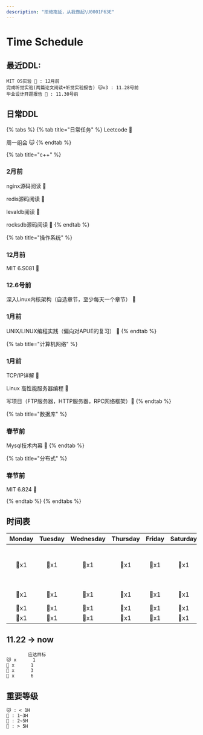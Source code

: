```yaml
---
description: "拒绝拖延，从我做起\U0001F63E"
---
```


# Time Schedule

## 最近DDL:

```text
MIT OS实验 🦁 : 12月前
完成听觉实验(两篇论文阅读+听觉实验报告) 🐱x3 : 11.28号前
毕业设计开题报告 🐺 : 11.30号前
```

## 日常DDL

{% tabs %}
{% tab title="日常任务" %}
Leetcode 🦊

周一组会 🐱
{% endtab %}

{% tab title="c++" %}
### 2月前

nginx源码阅读 🦁

redis源码阅读 🦁

levaldb阅读 🦁

rocksdb源码阅读 🦁
{% endtab %}

{% tab title="操作系统" %}
### 12月前

MIT 6.S081 🦁

### 12.6号前

深入Linux内核架构（自选章节，至少每天一个章节） 🦁 

### 1月前

UNIX/LINUX编程实践（偏向对APUE的复习） 🐺
{% endtab %}

{% tab title="计算机网络" %}

### 1月前

TCP/IP详解 🐺

Linux 高性能服务器编程 🦁

写项目（FTP服务器，HTTP服务器，RPC网络框架）🦁
{% endtab %}

{% tab title="数据库" %}
### 春节前

Mysql技术内幕 🐺
{% endtab %}

{% tab title="分布式" %}
### 春节前 

MIT 6.824 🦁

{% endtab %}
{% endtabs %}

## **时间表**

| Monday | Tuesday | Wednesday | Thursday | Friday | Saturday | Sunday |
| :---: | :---: | :---: | :---: | :---: | :---: | :---: |
| 🦁x1 | 🦁x1 | 🦁x1 | 🦁x1 | 🦁x1 | 🦁x1 | 🦁x1：MIT 6.824 watch video |
| 🦊x1 | 🦊x1 | 🦊x1 | 🦊x1 | 🦊x1 | 🦊x1 | 🦊x1: leetcode |
| 🦊x1 | 🦊x1 | 🦊x1 | 🦊x1 | 🦊x1 | 🦊x1 | 🦊x1 |
| 🦊x1 | 🦊x1 | 🦊x1 | 🦊x1 | 🦊x1 | 🦊x1 | 🦊x1 |

## 11.22 -> now
```text
        应达目标  
🐱 x      1       
🦊 x      1       
🐺 x      3       
🦁 x      6       
```

## 重要等级

```text
🐱 : < 1H  
🦊 : 1~3H  
🐺 : 2~5H  
🦁 : > 5H
```

